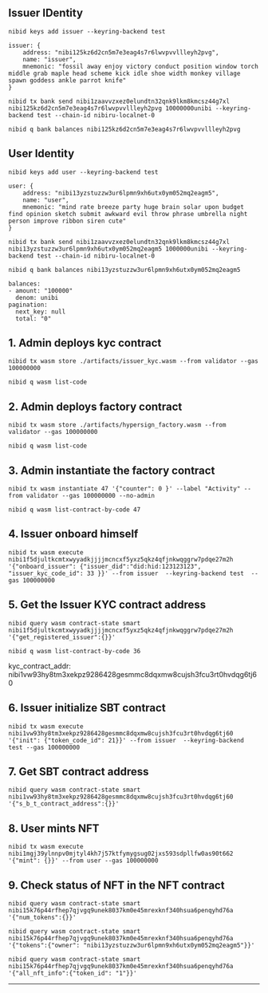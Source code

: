 ## Issuer IDentity
```
nibid keys add issuer --keyring-backend test

issuer: {
    address: "nibi125kz6d2cn5m7e3eag4s7r6lwvpvvllleyh2pvg",
    name: "issuer",
    mnemonic: "fossil away enjoy victory conduct position window torch middle grab maple head scheme kick idle shoe width monkey village spawn goddess ankle parrot knife"
}

nibid tx bank send nibi1zaavvzxez0elundtn32qnk9lkm8kmcsz44g7xl nibi125kz6d2cn5m7e3eag4s7r6lwvpvvllleyh2pvg 10000000unibi --keyring-backend test --chain-id nibiru-localnet-0

nibid q bank balances nibi125kz6d2cn5m7e3eag4s7r6lwvpvvllleyh2pvg 
```

## User Identity
```
nibid keys add user --keyring-backend test

user: {
    address: "nibi13yzstuzzw3ur6lpmn9xh6utx0ym052mq2eagm5",
    name: "user",
    mnemonic: "mind rate breeze party huge brain solar upon budget find opinion sketch submit awkward evil throw phrase umbrella night person improve ribbon siren cute"
}

nibid tx bank send nibi1zaavvzxez0elundtn32qnk9lkm8kmcsz44g7xl nibi13yzstuzzw3ur6lpmn9xh6utx0ym052mq2eagm5 1000000unibi --keyring-backend test --chain-id nibiru-localnet-0

nibid q bank balances nibi13yzstuzzw3ur6lpmn9xh6utx0ym052mq2eagm5 

balances:
- amount: "100000"
  denom: unibi
pagination:
  next_key: null
  total: "0"
```

## 1. Admin deploys kyc contract

```
nibid tx wasm store ./artifacts/issuer_kyc.wasm --from validator --gas 100000000

nibid q wasm list-code 

```

## 2. Admin deploys factory contract

```
nibid tx wasm store ./artifacts/hypersign_factory.wasm --from validator --gas 100000000

nibid q wasm list-code 
```

## 3. Admin instantiate the factory contract

```
nibid tx wasm instantiate 47 '{"counter": 0 }' --label "Activity" --from validator --gas 100000000 --no-admin

nibid q wasm list-contract-by-code 47

```

## 4. Issuer onboard himself

```
nibid tx wasm execute nibi1f5djultkcmtxwyyadkjjjjmcncxf5yxz5qkz4qfjnkwqggrw7pdqe27m2h '{"onboard_issuer": {"issuer_did":"did:hid:123123123", "issuer_kyc_code_id": 33 }}' --from issuer  --keyring-backend test  --gas 100000000 
```

## 5. Get the Issuer KYC  contract address

```
nibid query wasm contract-state smart nibi1f5djultkcmtxwyyadkjjjjmcncxf5yxz5qkz4qfjnkwqggrw7pdqe27m2h '{"get_registered_issuer":{}}'
```



```
nibid q wasm list-contract-by-code 36
```

kyc_contract_addr: 
nibi1vw93hy8tm3xekpz9286428gesmmc8dqxmw8cujsh3fcu3rt0hvdqg6tj60


## 6. Issuer initialize SBT contract
```
nibid tx wasm execute nibi1vw93hy8tm3xekpz9286428gesmmc8dqxmw8cujsh3fcu3rt0hvdqg6tj60 '{"init": {"token_code_id": 21}}' --from issuer  --keyring-backend test --gas 100000000 
```

## 7. Get SBT contract address

```
nibid query wasm contract-state smart nibi1vw93hy8tm3xekpz9286428gesmmc8dqxmw8cujsh3fcu3rt0hvdqg6tj60 '{"s_b_t_contract_address":{}}'
```

## 8. User mints NFT
```
nibid tx wasm execute nibi1mgj39ylnnpv0mjtyl4kh7j57ktfymygsug02jxs593sdpllfw0as90t662 '{"mint": {}}' --from user --gas 100000000 
```

## 9. Check status of NFT in the NFT contract

```
nibid query wasm contract-state smart nibi15k76p44rfhep7qjvgq9unek8037km0e45mrexknf340hsua6penqyhd76a '{"num_tokens":{}}'
```

```
nibid query wasm contract-state smart nibi15k76p44rfhep7qjvgq9unek8037km0e45mrexknf340hsua6penqyhd76a '{"tokens":{"owner": "nibi13yzstuzzw3ur6lpmn9xh6utx0ym052mq2eagm5"}}'
```

```
nibid query wasm contract-state smart nibi15k76p44rfhep7qjvgq9unek8037km0e45mrexknf340hsua6penqyhd76a '{"all_nft_info":{"token_id": "1"}}'
```

<!-- 
nibid query wasm contract-state smart nibi17yw4nya4kmqgn0aw4xfecrwc098260n6cnqz72afnmhqxrjp6j3shhpd20 '{"all_nft_info":{"token_id": "1"}}' -->

---
